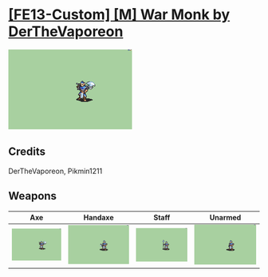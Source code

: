 # [\[FE13-Custom\] \[M\] War Monk by DerTheVaporeon](./)
 

<img src="./3.%20Axe/Axe_000.png" alt="[FE13-Custom] [M] War Monk by DerTheVaporeon standing" />

## Credits

DerTheVaporeon, Pikmin1211

## Weapons
 

|Axe |Handaxe |Staff |Unarmed |
|  :---: | :---: | :---: | :---: |
| <img alt="Axe animation" src="./3.%20Axe/Axe.gif" /> | <img alt="Handaxe animation" src="./4.%20Handaxe/Handaxe.gif" /> | <img alt="Staff animation" src="./7.%20Staff/Staff.gif" /> | <img alt="Unarmed animation" src="./8.%20Unarmed/Unarmed.gif" /> |
